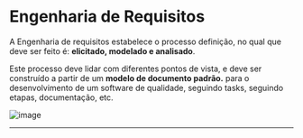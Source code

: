 # Engenharia de Requisitos

A Engenharia de requisitos estabelece o processo definição, no qual que deve ser feito é: **elicitado, modelado e analisado**. 

Este processo deve lidar com diferentes pontos de vista, e  deve ser construído a partir de um **modelo de documento padrão.**
para o desenvolvimento de um software de qualidade, seguindo tasks, seguindo etapas, documentação, etc.

![image](https://github.com/JoaoIto/Sistemas-De-Informacao/assets/78181193/e2259bbe-a533-4fef-bbfa-9b74fa76a3f5)

---
